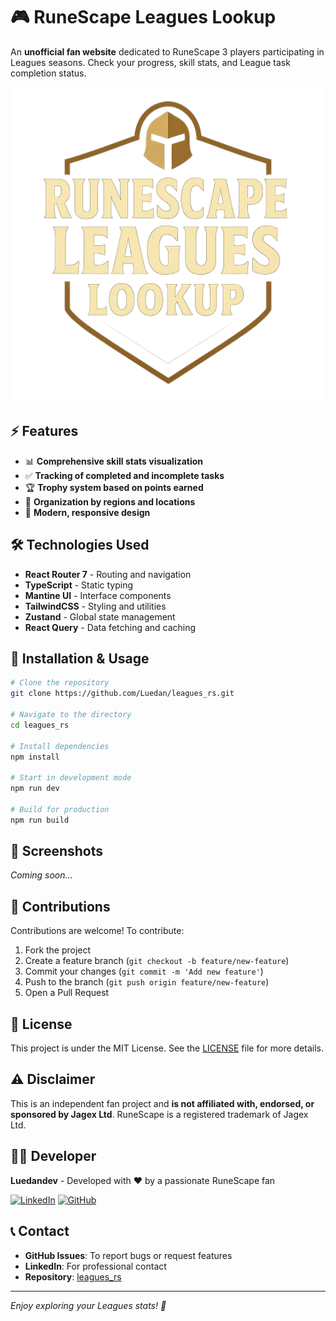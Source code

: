# 🎮 RuneScape Leagues Lookup

An **unofficial fan website** dedicated to RuneScape 3 players participating in Leagues seasons. Check your progress, skill stats, and League task completion status.

![RuneScape Leagues](./public/logo.png)

## ⚡ Features

- 📊 **Comprehensive skill stats visualization**
- ✅ **Tracking of completed and incomplete tasks**
- 🏆 **Trophy system based on points earned**
- 📍 **Organization by regions and locations**
- 📱 **Modern, responsive design**

## 🛠️ Technologies Used

- **React Router 7** - Routing and navigation
- **TypeScript** - Static typing
- **Mantine UI** - Interface components
- **TailwindCSS** - Styling and utilities
- **Zustand** - Global state management
- **React Query** - Data fetching and caching

## 🚀 Installation & Usage

```bash
# Clone the repository
git clone https://github.com/Luedan/leagues_rs.git

# Navigate to the directory
cd leagues_rs

# Install dependencies
npm install

# Start in development mode
npm run dev

# Build for production
npm run build
```

## 📱 Screenshots

*Coming soon...*

## 🤝 Contributions

Contributions are welcome! To contribute:

1. Fork the project
2. Create a feature branch (`git checkout -b feature/new-feature`)
3. Commit your changes (`git commit -m 'Add new feature'`)
4. Push to the branch (`git push origin feature/new-feature`)
5. Open a Pull Request

## 📄 License

This project is under the MIT License. See the [LICENSE](LICENSE) file for more details.

## ⚠️ Disclaimer

This is an independent fan project and **is not affiliated with, endorsed, or sponsored by Jagex Ltd**. RuneScape is a registered trademark of Jagex Ltd.

## 👨‍💻 Developer

**Luedandev** - Developed with ❤️ by a passionate RuneScape fan

[![LinkedIn](https://img.shields.io/badge/LinkedIn-0077B5?style=for-the-badge&logo=linkedin&logoColor=white)](https://www.linkedin.com/in/luedandev/)
[![GitHub](https://img.shields.io/badge/GitHub-100000?style=for-the-badge&logo=github&logoColor=white)](https://github.com/Luedan)

## 📞 Contact

- **GitHub Issues**: To report bugs or request features
- **LinkedIn**: For professional contact
- **Repository**: [leagues_rs](https://github.com/Luedan/leagues_rs)

---

*Enjoy exploring your Leagues stats! 🎯*

